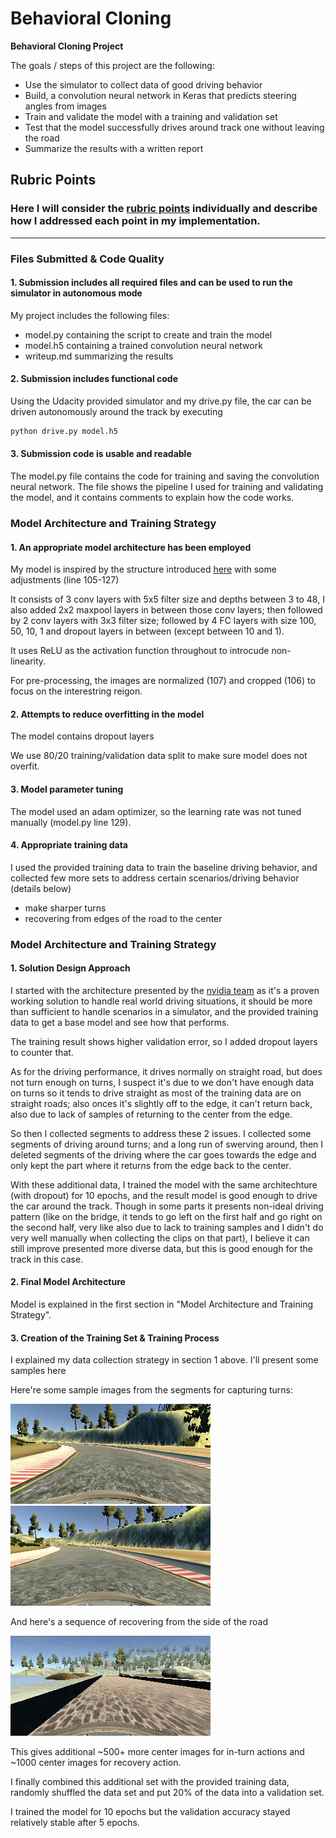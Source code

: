 # **Behavioral Cloning** 


**Behavioral Cloning Project**

The goals / steps of this project are the following:

* Use the simulator to collect data of good driving behavior
* Build, a convolution neural network in Keras that predicts steering angles from images
* Train and validate the model with a training and validation set
* Test that the model successfully drives around track one without leaving the road
* Summarize the results with a written report


## Rubric Points
### Here I will consider the [rubric points](https://review.udacity.com/#!/rubrics/432/view) individually and describe how I addressed each point in my implementation.  

---
### Files Submitted & Code Quality

#### 1. Submission includes all required files and can be used to run the simulator in autonomous mode

My project includes the following files:

* model.py containing the script to create and train the model
* model.h5 containing a trained convolution neural network 
* writeup.md summarizing the results

#### 2. Submission includes functional code
Using the Udacity provided simulator and my drive.py file, the car can be driven autonomously around the track by executing 
```sh
python drive.py model.h5
```

#### 3. Submission code is usable and readable

The model.py file contains the code for training and saving the convolution neural network. The file shows the pipeline I used for training and validating the model, and it contains comments to explain how the code works.

### Model Architecture and Training Strategy

#### 1. An appropriate model architecture has been employed

My model is inspired by the structure introduced [here](https://developer.nvidia.com/blog/deep-learning-self-driving-cars/) with some adjustments (line 105-127)

It consists of 3 conv layers with 5x5 filter size and depths between 3 to 48, I also added 2x2 maxpool layers in between those conv layers; then followed by 2 conv layers with 3x3 filter size; followed by 4 FC layers with size 100, 50, 10, 1 and dropout layers in between (except between 10 and 1).

It uses ReLU as the activation function throughout to introcude non-linearity.

For pre-processing, the images are normalized (107) and cropped (106) to focus on the interestring reigon.


#### 2. Attempts to reduce overfitting in the model

The model contains dropout layers

We use 80/20 training/validation data split to make sure model does not overfit.

#### 3. Model parameter tuning

The model used an adam optimizer, so the learning rate was not tuned manually (model.py line 129).

#### 4. Appropriate training data

I used the provided training data to train the baseline driving behavior, and collected few more sets to address certain scenarios/driving behavior (details below)

* make sharper turns
* recovering from edges of the road to the center

### Model Architecture and Training Strategy

#### 1. Solution Design Approach

I started with the architecture presented by the [nvidia team](https://developer.nvidia.com/blog/deep-learning-self-driving-cars/) as it's a proven working solution to handle real world driving situations, it should be more than sufficient to handle scenarios in a simulator, and the provided training data to get a base model and see how that performs.

The training result shows higher validation error, so I added dropout layers to counter that.

As for the driving performance, it drives normally on straight road, but does not turn enough on turns, I suspect it's due to we don't have enough data on turns so it tends to drive straight as most of the training data are on straight roads; also onces it's slightly off to the edge, it can't return back, also due to lack of samples of returning to the center from the edge.

So then I collected segments to address these 2 issues. I collected some segments of driving around turns; and a long run of swerving around, then I deleted segments of the driving where the car goes towards the edge and only kept the part where it returns from the edge back to the center.

With these additional data, I trained the model with the same architechture (with dropout) for 10 epochs, and the result model is good enough to drive the car around the track. Though in some parts it presents non-ideal driving pattern (like on the bridge, it tends to go left on the first half and go right on the second half, very like also due to lack to training samples and I didn't do very well manually when collecting the clips on that part), I believe it can still improve presented more diverse data, but this is good enough for the track in this case.

#### 2. Final Model Architecture

Model is explained in the first section in "Model Architecture and Training Strategy".

#### 3. Creation of the Training Set & Training Process

I explained my data collection strategy in section 1 above. I'll present some samples here

Here're some sample images from the segments for capturing turns:

![](./writeup_imgs/turn1.jpg)
![](./writeup_imgs/turn2.jpg)

And here's a sequence of recovering from the side of the road

![](./writeup_imgs/recover.gif)


This gives additional ~500+ more center images for in-turn actions and ~1000 center images for recovery action.

I finally combined this additional set with the provided training data, randomly shuffled the data set and put 20% of the data into a validation set.

I trained the model for 10 epochs but the validation accuracy stayed relatively stable after 5 epochs.